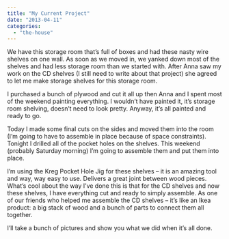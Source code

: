 ```yaml
---
title: "My Current Project"
date: "2013-04-11"
categories: 
  - "the-house"
---
```


We have this storage room that’s full of boxes and had these nasty wire shelves on one wall. As soon as we moved in, we yanked down most of the shelves and had less storage room than we started with. After Anna saw my work on the CD shelves (I still need to write about that project) she agreed to let me make storage shelves for this storage room.

I purchased a bunch of plywood and cut it all up then Anna and I spent most of the weekend painting everything. I wouldn’t have painted it, it’s storage room shelving, doesn’t need to look pretty. Anyway, it’s all painted and ready to go.

Today I made some final cuts on the sides and moved them into the room (I’m going to have to assemble in place because of space constraints). Tonight I drilled all of the pocket holes on the shelves. This weekend (probably Saturday morning) I’m going to assemble them and put them into place.

I’m using the Kreg Pocket Hole Jig for these shelves – it is an amazing tool and way, way easy to use. Delivers a great joint between wood pieces. What’s cool about the way I’ve done this is that for the CD shelves and now these shelves, I have everything cut and ready to simply assemble. As one of our friends who helped me assemble the CD shelves – it’s like an Ikea product: a big stack of wood and a bunch of parts to connect them all together.

I’ll take a bunch of pictures and show you what we did when it’s all done.
